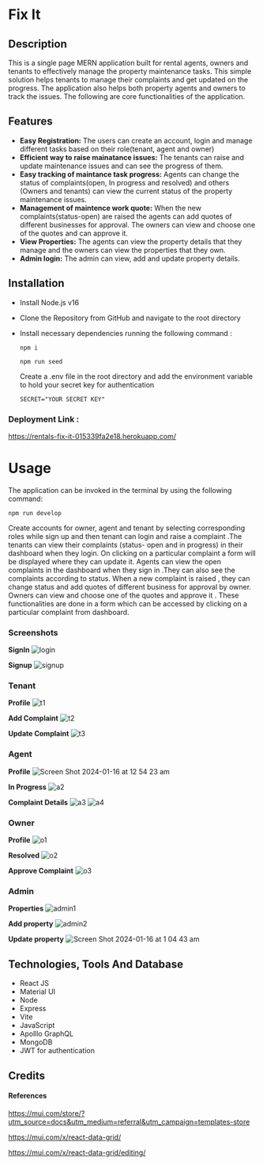 # Fix It

## Description

This is a single page MERN application built for rental agents, owners and tenants to effectively manage the property maintenance tasks. This simple solution helps tenants to manage their complaints and get updated on the progress. The application also helps both property agents and owners to track the issues. The following are core functionalities of the application.

## Features

- **Easy Registration:** The users can create an account, login and manage different tasks based on their role(tenant, agent and owner)
- **Efficient way to raise mainatance issues:** The tenants can raise and update maintenance issues and can see the progress of them.
- **Easy tracking of maintance task progress:** Agents can change the status of complaints(open, In progress and resolved) and others (Owners and tenants) can view the current status of the property maintenance issues.
- **Management of maintence work quote:** When the new complaints(status-open) are raised the agents can add quotes of different businesses for approval. The owners can view and choose one of the quotes and can approve it.
- **View Properties:** The agents can view the property details that they manage and the owners can view the properties that they own.
- **Admin login:** The admin can view, add and update property details.

## Installation

- Install Node.js v16
- Clone the Repository from GitHub and navigate to the root directory
- Install necessary dependencies running the following command :

  ```
  npm i
  ```

  ```
  npm run seed
  ```

  Create a .env file in the root directory and add the environment variable to hold your secret key for authentication

  ```
  SECRET="YOUR SECRET KEY"
  ```

### Deployment Link :

https://rentals-fix-it-015339fa2e18.herokuapp.com/

# Usage

The application can be invoked in the terminal by using the following command:

```
npm run develop
```

Create accounts for owner, agent and tenant by selecting corresponding roles while sign up and then tenant can login and raise a complaint .The tenants can view their complaints (status- open and in progress) in their dashboard when they login. On clicking on a particular complaint a form will be displayed where they can update it. Agents can view the open complaints in the dashboard when they sign in .They can also see the complaints according to status. When a new complaint is raised , they can change status and add quotes of different business for approval by owner. Owners can view and choose one of the quotes and approve it . These functionalities are done in a form which can be accessed by clicking on a particular complaint from dashboard.

### Screenshots

**SignIn**
![login](https://github.com/shimna-puthanayil/fix-it/assets/132061805/d326bc45-3734-4f33-8a79-29a6b10474d3)

**Signup**
![signup](https://github.com/shimna-puthanayil/fix-it/assets/132061805/49f493f8-55d7-4ba4-881a-0ee5416bf210)

### Tenant

**Profile**
![t1](https://github.com/shimna-puthanayil/fix-it/assets/132061805/42eadd92-4a0a-4ef8-94fc-e5ee566592fa)

**Add Complaint**
![t2](https://github.com/shimna-puthanayil/fix-it/assets/132061805/6c617c2f-25ea-43e8-976d-4cbfdded275c)

**Update Complaint**
![t3](https://github.com/shimna-puthanayil/fix-it/assets/132061805/aba59985-3da8-4599-8131-fc23c7639d08)

### Agent

**Profile**
![Screen Shot 2024-01-16 at 12 54 23 am](https://github.com/shimna-puthanayil/fix-it/assets/132061805/60548487-defa-41de-8bf1-9c55bc6fe9d6)

**In Progress**
![a2](https://github.com/shimna-puthanayil/fix-it/assets/132061805/014e90ee-6486-4146-81cb-739f80fc1cc8)

**Complaint Details**
![a3](https://github.com/shimna-puthanayil/fix-it/assets/132061805/b07a2e84-645b-4ac5-9d72-8f101a6f6b52)
![a4](https://github.com/shimna-puthanayil/fix-it/assets/132061805/af84ce71-8c14-4f8e-8d9b-43ba6e21c7f4)

### Owner

**Profile**
![o1](https://github.com/shimna-puthanayil/fix-it/assets/132061805/f19ff7fb-19cc-41df-b108-6a1566f84a74)

**Resolved**
![o2](https://github.com/shimna-puthanayil/fix-it/assets/132061805/36283b74-7e40-447a-b25d-0a9c92094632)

**Approve Complaint**
![o3](https://github.com/shimna-puthanayil/fix-it/assets/132061805/d0a7217b-f1d6-47d3-97af-d3e85eb4e108)

### Admin

**Properties**
![admin1](https://github.com/shimna-puthanayil/fix-it/assets/132061805/74799810-9308-4207-b8a3-077858fb5ca6)

**Add property**
![admin2](https://github.com/shimna-puthanayil/fix-it/assets/132061805/5b3dc632-b913-4683-aa61-e6e4464cbeaa)

**Update property**
![Screen Shot 2024-01-16 at 1 04 43 am](https://github.com/shimna-puthanayil/fix-it/assets/132061805/ca0aa271-b1ad-4318-9cec-bb2ed9fae214)

## Technologies, Tools And Database

- React JS
- Material UI
- Node
- Express
- Vite
- JavaScript
- Apolllo GraphQL
- MongoDB
- JWT for authentication

## Credits

#### References

https://mui.com/store/?utm_source=docs&utm_medium=referral&utm_campaign=templates-store

https://mui.com/x/react-data-grid/

https://mui.com/x/react-data-grid/editing/
